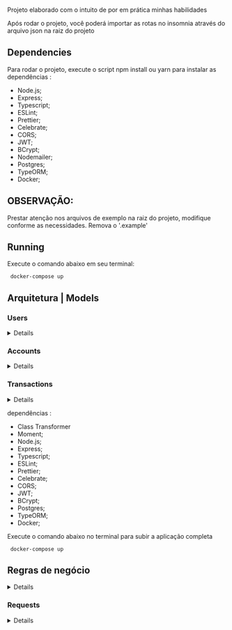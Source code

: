 ###

Projeto elaborado com o intuito de por em prática minhas habilidades

Após rodar o projeto, você poderá importar as rotas no insomnia através do arquivo json na raiz do projeto

## Dependencies

Para rodar o projeto, execute o script npm install ou yarn para instalar as dependências :

- Node.js;
- Express;
- Typescript;
- ESLint;
- Prettier;
- Celebrate;
- CORS;
- JWT;
- BCrypt;
- Nodemailer;
- Postgres;
- TypeORM;
- Docker;

## OBSERVAÇÃO:

Prestar atenção nos arquivos de exemplo na raiz do projeto, modifique conforme as necessidades. Remova o '.example'

## Running

Execute o comando abaixo em seu terminal:

```
 docker-compose up
```

## Arquitetura | Models

### Users

<details>

- id —> PK
- username (o @ do usuário)
- password (_hasheada_)
- accountId —> _FK_ Accounts[id]

</details>

### Accounts

<details>

- id —> _PK_
- balance

</details>

### Transactions

<details>

- id —> _PK_
- debitedAccountId —> _FK_ Accounts[id]
- creditedAccountId —> _FK_ Accounts[id]
- value
- createdAt

</details>

dependências :

- Class Transformer
- Moment;
- Node.js;
- Express;
- Typescript;
- ESLint;
- Prettier;
- Celebrate;
- CORS;
- JWT;
- BCrypt;
- Postgres;
- TypeORM;
- Docker;

Execute o comando abaixo no terminal para subir a aplicação completa

```
 docker-compose up

```

## Regras de negócio

<details>

- Qualquer pessoa deverá poder fazer parte da NG. Para isso, basta realizar o cadastro informando _username_ e _password_

- Deve-se garantir que cada _username_ seja único e composto por, pelo menos, 3 caracteres.

- Deve-se garantir que a _password_ seja composta por pelo menos 8 caracteres, um número e uma letra maiúscula. Lembre-se que ela deverá ser _hashada_ ao ser armazenada no banco.

- Durante o processo de cadastro de um novo usuário, sua respectiva conta deverá ser criada automaticamente na tabela **Accounts** com um _balance_ de R$ 100,00. É importante ressaltar que caso ocorra algum problema e o usuário não seja criado, a tabela **Accounts** não deverá ser afetada.

- Todo usuário deverá conseguir logar na aplicação informando _username_ e _password._ Caso o login seja bem-sucedido, um token JWT (com 24h de validade) deverá ser fornecido.

- Todo usuário logado (ou seja, que apresente um token válido) deverá ser capaz de visualizar seu próprio _balance_ atual. Um usuário A não pode visualizar o _balance_ de um usuário B, por exemplo.

- Todo usuário logado (ou seja, que apresente um token válido) deverá ser capaz de realizar um _cash-out_ informando o _username_ do usuário que sofrerá o _cash-in_), caso apresente _balance_ suficiente para isso. Atente-se ao fato de que um usuário não deverá ter a possibilidade de realizar uma transferência para si mesmo.

- Toda nova transação bem-sucedida deverá ser registrada na tabela **Transactions**. Em casos de falhas transacionais, a tabela **Transactions** não deverá ser afetada.

- Todo usuário logado (ou seja, que apresente um token válido) deverá ser capaz de visualizar as transações financeiras (_cash-out_ e _cash-in_) que participou. Caso o usuário não tenha participado de uma determinada transação, ele nunca poderá ter acesso à ela.

- Todo usuário logado (ou seja, que apresente um token válido) deverá ser capaz de filtrar as transações financeiras que participou por:
  - Data de realização da transação e/ou
    - Transações de _cash-out;_
    - Transações de _cash-in._

</details>

### Requests

<details>

#### /Users:

- create - post:
  {
  "username": "marquin2",
  "password": "Marcos@123",
  "password_confirmation": "Marcos@123"
  }

- update - put:
  {
  "username": "marqi2to",
  "password": "12345678@mv",
  "old_password": "Marcos@123",
  "password_confirmation": "12345678@mv"
  }

- delete - delete:
  {
  "username": "marqi2to",
  "password": "12345678@mv",
  "old_password": "Marcos@123",
  "password_confirmation": "12345678@mv"
  }

- get all - get:
  {
  "username": "marqi2to",
  "password": "12345678@mv",
  "old_password": "Marcos@123",
  "password_confirmation": "12345678@mv"
  }

#### /auth:

- auth - post:
  {
  "username": "marquin2",
  "password": "Marcos@123"
  }

#### /account:

- get my account - get:
  {
  "username": "marquin2",
  "password": "Marcos@123"
  }

#### /transfer:

- transfer to - post:
  {
  "username": "marquin2", <- id do remetente
  "value": 2.75
  }

- get transfers - post:
  {
  "filter": "send" < Filter pode ser send ou received filtrando por enviados ou recebidos>,
  "date" : "01/01/2023", < Também é possivel filtrar por data, ambos os filtros são opcionais>
  }

</details>
